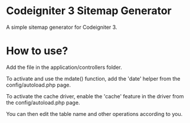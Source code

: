 # Codeigniter 3 Sitemap Generator
A simple sitemap generator for Codeigniter 3.

# How to use?
Add the file in the application/controllers folder.

To activate and use the mdate() function, add the 'date' helper from the config/autoload.php page.

To activate the cache driver, enable the 'cache' feature in the driver from the config/autoload.php page.

You can then edit the table name and other operations according to you.
